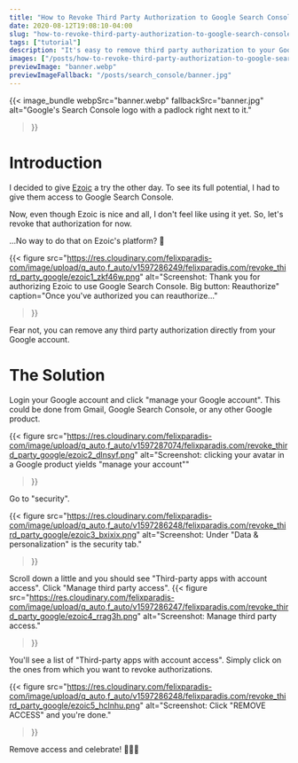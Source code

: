 ```yaml
---
title: "How to Revoke Third Party Authorization to Google Search Console"
date: 2020-08-12T19:08:10-04:00
slug: "how-to-revoke-third-party-authorization-to-google-search-console" 
tags: ["tutorial"]
description: "It's easy to remove third party authorization to your Google account, even if the third party isn't helpful!"
images: ["/posts/how-to-revoke-third-party-authorization-to-google-search-console/banner.jpg"]
previewImage: "banner.webp"
previewImageFallback: "/posts/search_console/banner.jpg"
---
```


{{< image_bundle
    webpSrc="banner.webp" 
    fallbackSrc="banner.jpg"
    alt="Google's Search Console logo with a padlock right next to it."
>}}

# Introduction 
I decided to give [Ezoic](https://ezoic.com/) a try the other day. To see its full potential, I had to give them access to Google Search Console. 

Now, even though Ezoic is nice and all, I don't feel like using it yet. So, let's revoke that authorization for now.

...No way to do that on Ezoic's platform? 🤨

{{< figure 
    src="https://res.cloudinary.com/felixparadis-com/image/upload/q_auto,f_auto/v1597286249/felixparadis.com/revoke_third_party_google/ezoic1_zkf46w.png" 
    alt="Screenshot: Thank you for authorizing Ezoic to use Google Search Console. Big button: Reauthorize"
    caption="Once you've authorized you can reauthorize..."
>}}

Fear not, you can remove any third party authorization directly from your Google account.

# The Solution

Login your Google account and click "manage your Google account". This could be done from Gmail, Google Search Console, or any other Google product.

{{< figure 
    src="https://res.cloudinary.com/felixparadis-com/image/upload/q_auto,f_auto/v1597287074/felixparadis.com/revoke_third_party_google/ezoic2_dlnsyf.png" 
    alt="Screenshot: clicking your avatar in a Google product yields \"manage your account\""
>}}

Go to "security".

{{< figure 
    src="https://res.cloudinary.com/felixparadis-com/image/upload/q_auto,f_auto/v1597286248/felixparadis.com/revoke_third_party_google/ezoic3_bxixix.png" 
    alt="Screenshot: Under \"Data & personalization\" is the security tab."
>}}

Scroll down a little and you should see "Third-party apps with account access". Click "Manage third party access".
{{< figure 
    src="https://res.cloudinary.com/felixparadis-com/image/upload/q_auto,f_auto/v1597286247/felixparadis.com/revoke_third_party_google/ezoic4_rrag3h.png" 
    alt="Screenshot: Manage third party access."
>}}

You'll see a list of "Third-party apps with account access". Simply click on the ones from which you want to revoke authorizations.

{{< figure 
    src="https://res.cloudinary.com/felixparadis-com/image/upload/q_auto,f_auto/v1597286248/felixparadis.com/revoke_third_party_google/ezoic5_hclnhu.png" 
    alt="Screenshot: Click \"REMOVE ACCESS\" and you're done."
>}}
 
Remove access and celebrate! 🎉💪🍾
